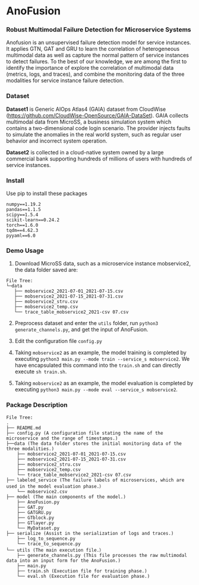 # AnoFusion

### Robust Multimodal Failure Detection for Microservice Systems

Anofusion is an unsupervised failure detection model for service instances. It applies GTN, GAT and GRU to learn the correlation of heterogeneous multimodal data as well as capture the normal pattern of service instances to detect failures. To the best of our knowledge, we are among the first to identify the importance of explore the correlation of multimodal data (metrics, logs, and traces), and combine the monitoring data of the three modalities for service instance failure detection.

### Dataset

**Dataset1** is Generic AIOps Atlas4 (GAIA) dataset from CloudWise (https://github.com/CloudWise-OpenSource/GAIA-DataSet). GAIA collects multimodal data from MicroSS, a business simulation system which contains a two-dimensional code login scenario. The provider injects faults to simulate the anomalies in the real world system, such as regular user behavior and incorrect system operation. 

**Dataset2** is collected in a cloud-native system owned by a large commercial bank supporting hundreds of millions of users with hundreds of service instances.

### Install
Use pip to install these packages
```
numpy==1.19.2
pandas==1.1.5
scipy==1.5.4
scikit-learn==0.24.2
torch==1.6.0
tqdm==4.62.3
pyyaml==6.0
```

### Demo Usage

1. Download MicroSS data, such as a microservice instance mobservice2, the data folder saved are:
```
File Tree:
└─data
   ├── mobservice2_2021-07-01_2021-07-15.csv
   ├── mobservice2_2021-07-15_2021-07-31.csv
   ├── mobservice2_stru.csv
   ├── mobservice2_temp.csv
   └── trace_table_mobservice2_2021-csv 07.csv
```

2. Preprocess dataset and enter the `utils` folder, run `python3 generate_channels.py`, and get the input of AnoFusion.

3. Edit the configuration file `config.py`
4. Taking `mobservice2` as an example, the model training is completed by executing `python3 main.py --mode train --service_s mobservice2`. We have encapsulated this command into the `train.sh` and can directly execute `sh train.sh`.
5. Taking `mobservice2` as an example, the model evaluation is completed by executing `python3 main.py --mode eval --service_s mobservice2`.

### Package Description
```
File Tree:
.
├── README.md
├── config.py (A configuration file stating the name of the microservice and the range of timestamps.)
├──data (The data folder stores the initial monitoring data of the three modalities.)
    ├── mobservice2_2021-07-01_2021-07-15.csv
    ├── mobservice2_2021-07-15_2021-07-31.csv
    ├── mobservice2_stru.csv
    ├── mobservice2_temp.csv
    └── trace_table_mobservice2_2021-csv 07.csv
├── labeled_service (The failure labels of microservices, which are used in the model evaluation phase.）
    └── mobservice2.csv
├── model (The main components of the model.)
    ├── AnoFusion.py
    ├── GAT.py
    ├── GATGRU.py
    ├── GTblock.py
    ├── GTlayer.py
    └── MyDataset.py
├── serialize (Assist in the serialization of logs and traces.)
    ├── log_to_sequence.py
    └── trace_to_sequence.py
└── utils (The main execution file.）
    ├── generate_channels.py (This file processes the raw multimodal data into an input form for the AnoFusion.)
    ├── main.py
    ├── train.sh (Execution file for training phase.)
    └── eval.sh (Execution file for evaluation phase.)
```
